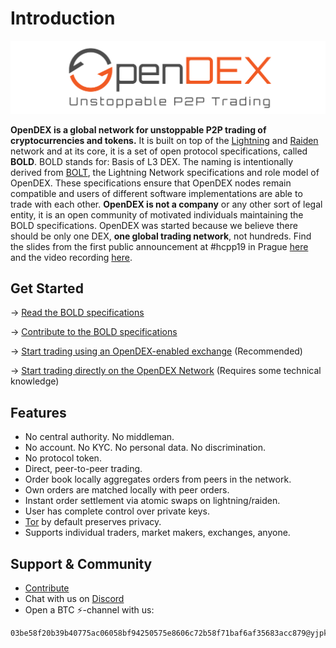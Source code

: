 # Introduction

![](/images/OpenDEX_Full_Transparent.png)

**OpenDEX is a global network for unstoppable P2P trading of cryptocurrencies and tokens.** It is built on top of the [Lightning](https://lightning.network/) and [Raiden](https://raiden.network/) network and at its core, it is a set of open protocol specifications, called **BOLD**. BOLD stands for: Basis of L3 DEX. The naming is intentionally derived from [BOLT](https://github.com/lightningnetwork/lightning-rfc), the Lightning Network specifications and role model of OpenDEX. These specifications ensure that OpenDEX nodes remain compatible and users of different software implementations are able to trade with each other. **OpenDEX is not a company** or any other sort of legal entity, it is an open community of motivated individuals maintaining the BOLD specifications. OpenDEX was started because we believe there should be only one DEX, **one global trading network**, not hundreds. Find the slides from the first public announcement at #hcpp19 in Prague [here](201901005_hcpp19.pdf) and the video recording [here](https://www.youtube.com/watch?v=euSr9A6tI90).

## Get Started
-> [Read the BOLD specifications](00-introduction.md)

-> [Contribute to the BOLD specifications](Contribute.md)

-> [Start trading using an OpenDEX-enabled exchange](Exchanges.md) (Recommended)

-> [Start trading directly on the OpenDEX Network](Implementations.md) (Requires some technical knowledge)

## Features
* No central authority. No middleman.
* No account. No KYC. No personal data. No discrimination.
* No protocol token.
* Direct, peer-to-peer trading.
* Order book locally aggregates orders from peers in the network.
* Own orders are matched locally with peer orders.
* Instant order settlement via atomic swaps on lightning/raiden.
* User has complete control over private keys.
* [Tor](https://www.torproject.org/) by default preserves privacy.
* Supports individual traders, market makers, exchanges, anyone.

## Support & Community
* [Contribute](Contribute.md)
* Chat with us on [Discord](https://discord.gg/RnXFHpn)
* Open a BTC ⚡-channel with us:
```
03be58f20b39b40775ac06058bf94250575e8606c72b58f71baf6af35683acc879@yjpkcnfkn73xtnmunbxwhxdmcp25cjvqq4veoefdeapp7h7qtrfskfid.onion:9735
```
